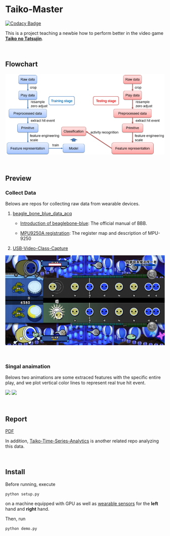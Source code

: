 # Taiko-Master

[![Codacy Badge](https://api.codacy.com/project/badge/Grade/331f51c35b59495395e6a81555c75cfb)](https://app.codacy.com/app/howeverforever/Taiko-Master?utm_source=github.com&utm_medium=referral&utm_content=dsmilab/Taiko-Master&utm_campaign=badger)

This is a project teaching a newbie how to perform better in the video game [**Taiko no Tatsujin**](https://en.wikipedia.org/wiki/Taiko_no_Tatsujin).

<br/>

## Flowchart

![](docs/flowchart.png)

<br/>

## Preview

### Collect Data

Belows are repos for collecting raw data from wearable devices.


1. [beagle_bone_blue_data_acq](https://github.com/taoyilee/beagle_bone_blue_data_acq)

	- [Introduction of beaglebone-blue](docs/144934_data.pdf): The official manual of BBB.

	- [MPU9250A registration](docs/RM-MPU-9250A-00-v1.6.pdf): The register map and description of MPU-9250

2. [USB-Video-Class-Capture](https://github.com/taoyilee/USB-Video-Class-Capture)

![](docs/video_capture_sample.png)

<br/>


### Singal anaimation

Belows two animations are some extraced features with the specific entire play, and we plot vertical color lines to represent real true hit event. 

![](docs/0420-axyz.gif)
![](docs/0420-gxyz.gif)

<br/>

## Report

[PDF](docs/taiko_master_v0.3.1_secure.pdf)

In addition, [Taiko-Time-Series-Analytics](https://github.com/taoyilee/Taiko-Time-Series-Analytics) is another related repo analyzing this data.

<br/>

## Install

Before running, execute

```
python setup.py
```
on a machine equipped with GPU as well as [wearable sensors](https://github.com/howeverforever/beagle) for the **left** hand and **right** hand.

Then, run

```
python demo.py
```
